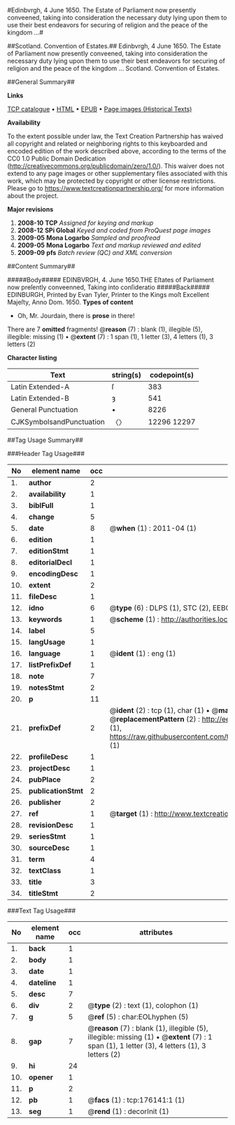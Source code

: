 #Edinbvrgh, 4 June 1650. The Estate of Parliament now presently conveened, taking into consideration the necessary duty lying upon them to use their best endeavors for securing of religion and the peace of the kingdom ...#

##Scotland. Convention of Estates.##
Edinbvrgh, 4 June 1650. The Estate of Parliament now presently conveened, taking into consideration the necessary duty lying upon them to use their best endeavors for securing of religion and the peace of the kingdom ...
Scotland. Convention of Estates.

##General Summary##

**Links**

[TCP catalogue](http://www.ota.ox.ac.uk/tcp/)  • 
[HTML](http://tei.it.ox.ac.uk/tcp/Texts-HTML/free/B05/B05245.html)  • 
[EPUB](http://tei.it.ox.ac.uk/tcp/Texts-EPUB/free/B05/B05245.epub) • 
[Page images (Historical Texts)](https://historicaltexts.jisc.ac.uk/eebo-52615030e)

**Availability**

To the extent possible under law, the Text Creation Partnership has waived all copyright and related or neighboring rights to this keyboarded and encoded edition of the work described above, according to the terms of the CC0 1.0 Public Domain Dedication (http://creativecommons.org/publicdomain/zero/1.0/). This waiver does not extend to any page images or other supplementary files associated with this work, which may be protected by copyright or other license restrictions. Please go to https://www.textcreationpartnership.org/ for more information about the project.

**Major revisions**

1. __2008-10__ __TCP__ *Assigned for keying and markup*
1. __2008-12__ __SPi Global__ *Keyed and coded from ProQuest page images*
1. __2009-05__ __Mona Logarbo__ *Sampled and proofread*
1. __2009-05__ __Mona Logarbo__ *Text and markup reviewed and edited*
1. __2009-09__ __pfs__ *Batch review (QC) and XML conversion*

##Content Summary##

#####Body#####
EDINBVRGH, 4. June 1650.THE Eſtates of Parliament now preſently conveenned, Taking into conſideratio
#####Back#####
EDINBURGH, Printed by Evan Tyler, Printer to the Kings moſt Excellent Majeſty, Anno Dom. 1650.
**Types of content**

  * Oh, Mr. Jourdain, there is **prose** in there!

There are 7 **omitted** fragments! 
 @__reason__ (7) : blank (1), illegible (5), illegible: missing (1)  •  @__extent__ (7) : 1 span (1), 1 letter (3), 4 letters (1), 3 letters (2)

**Character listing**


|Text|string(s)|codepoint(s)|
|---|---|---|
|Latin Extended-A|ſ|383|
|Latin Extended-B|ȝ|541|
|General Punctuation|•|8226|
|CJKSymbolsandPunctuation|〈〉|12296 12297|

##Tag Usage Summary##

###Header Tag Usage###

|No|element name|occ|attributes|
|---|---|---|---|
|1.|__author__|2||
|2.|__availability__|1||
|3.|__biblFull__|1||
|4.|__change__|5||
|5.|__date__|8| @__when__ (1) : 2011-04 (1)|
|6.|__edition__|1||
|7.|__editionStmt__|1||
|8.|__editorialDecl__|1||
|9.|__encodingDesc__|1||
|10.|__extent__|2||
|11.|__fileDesc__|1||
|12.|__idno__|6| @__type__ (6) : DLPS (1), STC (2), EEBO-CITATION (1), OCLC (1), VID (1)|
|13.|__keywords__|1| @__scheme__ (1) : http://authorities.loc.gov/ (1)|
|14.|__label__|5||
|15.|__langUsage__|1||
|16.|__language__|1| @__ident__ (1) : eng (1)|
|17.|__listPrefixDef__|1||
|18.|__note__|7||
|19.|__notesStmt__|2||
|20.|__p__|11||
|21.|__prefixDef__|2| @__ident__ (2) : tcp (1), char (1)  •  @__matchPattern__ (2) : ([0-9\-]+):([0-9IVX]+) (1), (.+) (1)  •  @__replacementPattern__ (2) : http://eebo.chadwyck.com/downloadtiff?vid=$1&page=$2 (1), https://raw.githubusercontent.com/textcreationpartnership/Texts/master/tcpchars.xml#$1 (1)|
|22.|__profileDesc__|1||
|23.|__projectDesc__|1||
|24.|__pubPlace__|2||
|25.|__publicationStmt__|2||
|26.|__publisher__|2||
|27.|__ref__|1| @__target__ (1) : http://www.textcreationpartnership.org/docs/. (1)|
|28.|__revisionDesc__|1||
|29.|__seriesStmt__|1||
|30.|__sourceDesc__|1||
|31.|__term__|4||
|32.|__textClass__|1||
|33.|__title__|3||
|34.|__titleStmt__|2||


###Text Tag Usage###

|No|element name|occ|attributes|
|---|---|---|---|
|1.|__back__|1||
|2.|__body__|1||
|3.|__date__|1||
|4.|__dateline__|1||
|5.|__desc__|7||
|6.|__div__|2| @__type__ (2) : text (1), colophon (1)|
|7.|__g__|5| @__ref__ (5) : char:EOLhyphen (5)|
|8.|__gap__|7| @__reason__ (7) : blank (1), illegible (5), illegible: missing (1)  •  @__extent__ (7) : 1 span (1), 1 letter (3), 4 letters (1), 3 letters (2)|
|9.|__hi__|24||
|10.|__opener__|1||
|11.|__p__|2||
|12.|__pb__|1| @__facs__ (1) : tcp:176141:1 (1)|
|13.|__seg__|1| @__rend__ (1) : decorInit (1)|
